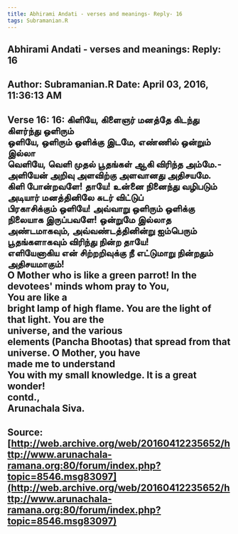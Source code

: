 ```yaml
--- 
title: Abhirami Andati - verses and meanings- Reply- 16   
tags: Subramanian.R  
---  
```

##  Abhirami Andati - verses and meanings: Reply: 16  
Author: Subramanian.R       Date: April 03, 2016, 11:36:13 AM  
---  
Verse 16: 16: கிளியே, கிளைஞர் மனத்தே கிடந்து கிளர்ந்து ஒளிரும்   
ஒளியே, ஒளிரும் ஒளிக்கு இடமே, எண்ணில் ஒன்றும் இல்லா   
வெளியே, வெளி முதல் பூதங்கள் ஆகி விரிந்த அம்மே.-   
அளியேன் அறிவு அளவிற்கு அளவானது அதிசயமே.   
கிளி போன்றவளே! தாயே! உன்னை நினைந்து வழிபடும் அடியார் மனத்தினிலே சுடர் விட்டுப்  
பிரகாசிக்கும் ஒளியே! அவ்வாறு ஒளிரும் ஒளிக்கு நிலையாக இருப்பவளே! ஒன்றுமே இல்லாத  
அண்டமாகவும், அவ்வண்டத்தினின்று ஐம்பெரும் பூதங்களாகவும் விரிந்து நின்ற தாயே!  
எளியேனாகிய என் சிற்றறிவுக்கு நீ எட்டுமாறு நின்றதும் அதிசயமாகும்!   
O Mother who is like a green parrot! In the devotees' minds whom pray to You,  
You are like a   
bright lamp of high flame. You are the light of that light. You are the  
universe, and the various   
elements (Pancha Bhootas) that spread from that universe. O Mother, you have  
made me to understand   
You with my small knowledge. It is a great wonder!   
contd.,   
Arunachala Siva.
 ---  
Source:[http://web.archive.org/web/20160412235652/http://www.arunachala-ramana.org:80/forum/index.php?topic=8546.msg83097](http://web.archive.org/web/20160412235652/http://www.arunachala-ramana.org:80/forum/index.php?topic=8546.msg83097)   
---  

